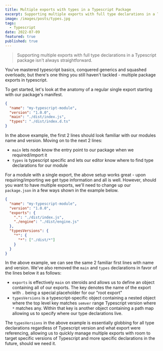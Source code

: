 ```yaml
---
title: Multiple exports with types in a Typescript Package
excerpt: Supporting multiple exports with full type declarations in a Typescript package isn't always straightforward.
image: /images/posts/types.jpg
tags:
  - Typescript
date: 2022-07-09
featured: true
published: true
---
```


> Supporting multiple exports with full type declarations in a Typescript package isn't always straightforward.

You've mastered typescript basics, conquered generics and squashed overloads; but there's one thing you still haven't tackled - multiple package exports in typescript.

To get started, let's look at the anatomy of a regular single export starting with our package's manifest.

```json
{
  "name": "my-typescript-module",
  "version": "1.0.0",
  "main": "./dist/index.js",
  "types": "./dist/index.d.ts"
}
```

In the above example, the first 2 lines should look familiar with our modules name and version. Moving on to the next 2 lines:

- `main` lets node know the entry point to our package when we required/import it
- `types` is typescript specific and lets our editor know where to find type declarations for our module

For a module with a single export, the above setup works great - upon requiring/importing we get type information and all is well. However, should you want to have multiple exports, we'll need to change up our `package.json` in a few ways shown in the example below.

```json
{
  "name": "my-typescript-module",
  "version": "1.0.0",
  "exports": {
    ".": "./dist/index.js",
    "./engine": "./dist/engine.js"
  },
  "typesVersions": {
    "*": {
      "*": ["./dist/*"]
    }
  }
}
```

In the above example, we can see the same 2 familiar first lines with name and version. We've also removed the `main` and `types` declarations in favor of the lines below it as follows:

- `exports` is effectively `main` on steroids and allows us to define an object containing all of our exports. The key denotes the name of the export with `.` being a special placeholder for our "root export"
- `typesVersions` is a typescript-specific object containing a nested object where the top level key matches `semver` range Typescript version where `*` matches any. Within that key is another object containing a path map allowing us to specify where our type declarations live.

The `typesVersions` in the above example is essentially globbing for all type declarations regardless of Typescript version and what export were referencing, allowing us to quickly manage multiple exports with room to target specific versions of Typescript and more specific declarations in the future, should we need it.
